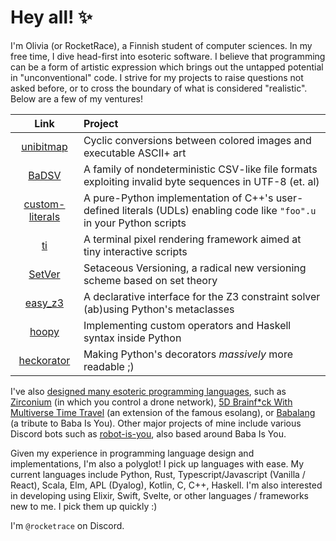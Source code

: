 # Hey all! ✨

I'm Olivia (or RocketRace), a Finnish student of computer sciences. In my free time, I dive head-first into esoteric software. I believe that programming can be a form of artistic expression which brings out the untapped potential in "unconventional" code. I strive for my projects to raise questions not asked before, or to cross the boundary of what is considered "realistic". Below are a few of my ventures!

| Link | Project |
|:----:|:--------|
| [unibitmap](https://github.com/RocketRace/unibitmap) | Cyclic conversions between colored images and executable ASCII+ art |
| [BaDSV](https://github.com/RocketRace/badsv) | A family of nondeterministic CSV-like file formats exploiting invalid byte sequences in UTF-8 (et. al) |
| [custom-literals](https://github.com/RocketRace/custom-literals) | A pure-Python implementation of C++'s user-defined literals (UDLs) enabling code like `"foo".u` in your Python scripts |
| [ti](https://github.com/RocketRace/ti) | A terminal pixel rendering framework aimed at tiny interactive scripts |
| [SetVer](https://github.com/RocketRace/setver) | Setaceous Versioning, a radical new versioning scheme based on set theory |
| [easy_z3](https://github.com/RocketRace/easy_z3) | A declarative interface for the Z3 constraint solver (ab)using Python's metaclasses |
| [hoopy](https://github.com/RocketRace/hoopy) | Implementing custom operators and Haskell syntax inside Python |
| [heckorator](https://github.com/RocketRace/heckorator) | Making Python's decorators *massively* more readable ;) |

I've also [designed many esoteric programming languages](esolangs.org/wiki/User:RocketRace), such as [Zirconium](https://esolangs.org/wiki/Zirconium) (in which you control a drone network), [5D Brainf\*ck With Multiverse Time Travel](https://esolangs.org/wiki/5D_Brainfuck_With_Multiverse_Time_Travel) (an extension of the famous esolang), or [Babalang](https://esolangs.org/wiki/Babalang) (a tribute to Baba Is You). Other major projects of mine include various Discord bots such as [robot-is-you](https://github.com/RocketRace/robot-is-you), also based around Baba Is You.

Given my experience in programming language design and implementations, I'm also a polyglot! I pick up languages with ease. My current languages include Python, Rust, Typescript/Javascript (Vanilla / React), Scala, Elm, APL (Dyalog), Kotlin, C, C++, Haskell. I'm also interested in developing using Elixir, Swift, Svelte, or other languages / frameworks new to me. I pick them up quickly :)

I'm `@rocketrace` on Discord.

